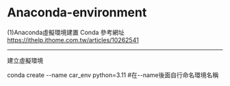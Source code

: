 # Anaconda-environment

(1)Anaconda虛擬環境建置 Conda
參考網址  https://ithelp.ithome.com.tw/articles/10262541

------------------------------------------------------------

建立虛擬環境

conda create --name car_env python=3.11 #在--name後面自行命名環境名稱
